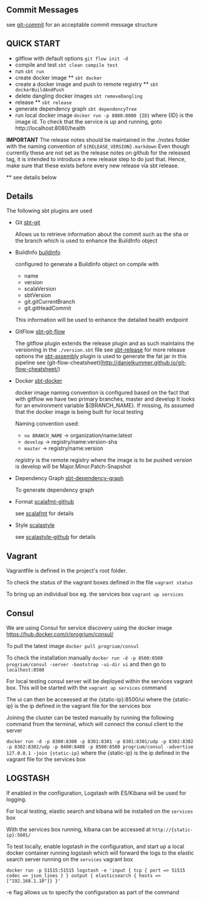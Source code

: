 ## Commit Messages

see [git-commit](https://chris.beams.io/posts/git-commit/) for an acceptable commit message structure


## QUICK START

- gitflow with default options
`git flow init -d` 
- compile and test
`sbt clean compile test`
- run
`sbt run`
- create docker image **
`sbt docker`
- create a docker image and push to remote registry **
`sbt dockerBuildAndPush`
- delete dangling docker images
`sbt removeDangling`
- release **
`sbt release`
- generate dependency graph
`sbt dependencyTree`
- run local docker image
`docker run -p 8080:8080 {ID}` where {ID} is the image id. To check that the service is up and running, goto http://localhost:8080/health

**IMPORTANT**
The release notes should be maintained in the ./notes folder with the naming convention of `${RELEASE_VERSION}.markdown`
Even though currently these are not set as the release notes on github for the released tag, it is intended to introduce a new release step to do just that. 
Hence, make sure that these exists before every new release via sbt release.

** see details below

## Details

The following sbt plugins are used 

- Git [sbt-git](https://github.com/sbt/sbt-git)

    Allows us to retrieve information about the commit such as the sha or the branch which is used to enhance the BuildInfo object

- BuildInfo [buildinfo](https://github.com/sbt/sbt-buildinfo)

    configured to generate a BuildInfo object on compile with
     - name
     - version
     - scalaVersion
     - sbtVersion
     - git.gitCurrentBranch
     - git.gitHeadCommit

    This information will be used to enhance the detailed health endpoint

- GitFlow [sbt-git-flow](https://github.com/ServiceRocket/sbt-git-flow)
    
    The gitflow plugin extends the release plugin and as such maintains the versioning in the `./version.sbt` file
    see [sbt-release](https://github.com/sbt/sbt-release) for more release options
    the [sbt-assembly](https://github.com/sbt/sbt-assembly) plugin is used to generate the fat jar in this pipeline
    see (git-flow-cheatsheet)[http://danielkummer.github.io/git-flow-cheatsheet/)

- Docker [sbt-docker](https://github.com/marcuslonnberg/sbt-docker)
    
    docker image naming convention is configured based on the fact that with gitflow we have two primary branches, master and develop
    It looks for an environment variable ${BRANCH_NAME}. If missing, its assumed that the docker image is being built for local testing

    Naming convention used: 
    - `no BRANCH_NAME` -> organization/name:latest
    - `develop` -> registry/name:version-sha
    - `master` -> registry/name:version
    
    *registry* is the remote registry where the image is to be pushed
    *version* is develop will be Major.Minor.Patch-Snapshot

- Dependency Graph [sbt-dependency-graph](https://github.com/jrudolph/sbt-dependency-graph)
    
    To generate dependency graph
    
- Format [scalafmt-github](https://github.com/scalameta/scalafmt)    

    see [scalafmt](http://scalameta.org/scalafmt/) for details

- Style [scalastyle](https://github.com/scalastyle)
    
    see [scalastyle-github](http://www.scalastyle.org/) for details

## Vagrant
Vagrantfile is defined in the project's root folder.

To check the status of the vagrant boxes defined in the file `vagrant status`

To bring up an individual box eg. the services box `vagrant up services`

## Consul
We are using Consul for service discovery using the docker image https://hub.docker.com/r/progrium/consul/

To pull the latest image `docker pull progrium/consul`

To check the installation manually `docker run -d -p 8500:8500 progrium/consul -server -bootstrap -ui-dir ui` and then go to `localhost:8500`

For local testing consul server will be deployed within the services vagrant box. This will be started with the `vagrant up services` command

The ui can then be acceessed at the {static-ip}:8500/ui where the {static-ip} is the ip defined in the vagrant file for the services box

Joining the cluster can be tested manually by running the following command from the terminal, which will connect the consul client to the server

`docker run -d -p 8300:8300 -p 8301:8301 -p 8301:8301/udp -p 8302:8302 -p 8302:8302/udp -p 8400:8400 -p 8500:8500 progrium/consul -advertise 127.0.0.1 -join {static-ip}` 
where the {static-ip} is the ip defined in the vagrant file for the services box


## LOGSTASH
If enabled in the configuration, Logstash with ES/Kibana will be used for logging.

For local testing, elastic search and kibana will be installed on the `services` box

With the services box running, kibana can be accessed at `http://{static-ip}:5601/`

To test locally, enable logstash in the configuration, and start up a local docker container running logstash which will 
forward the logs to the elastic search server running on the `services` vagrant box

`docker run -p 51515:51515 logstash -e 'input { tcp { port => 51515 codec => json_lines } } output { elasticsearch { hosts => ["192.168.1.10"]} }'`

-e flag allows us to specify the configuration as part of the command
